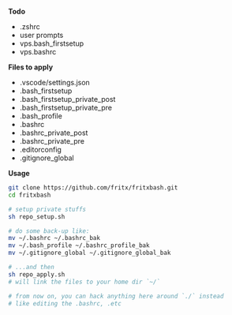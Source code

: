 **Todo**

- .zshrc
- user prompts
- vps.bash_firstsetup
- vps.bashrc

**Files to apply**

- .vscode/settings.json
- .bash_firstsetup
- .bash_firstsetup_private_post
- .bash_firstsetup_private_pre
- .bash_profile
- .bashrc
- .bashrc_private_post
- .bashrc_private_pre
- .editorconfig
- .gitignore_global

**Usage**

```sh
git clone https://github.com/fritx/fritxbash.git
cd fritxbash

# setup private stuffs
sh repo_setup.sh

# do some back-up like:
mv ~/.bashrc ~/.bashrc_bak
mv ~/.bash_profile ~/.bashrc_profile_bak
mv ~/.gitignore_global ~/.gitignore_global_bak

# ...and then
sh repo_apply.sh
# will link the files to your home dir `~/`

# from now on, you can hack anything here around `./` instead
# like editing the .bashrc, .etc
```
